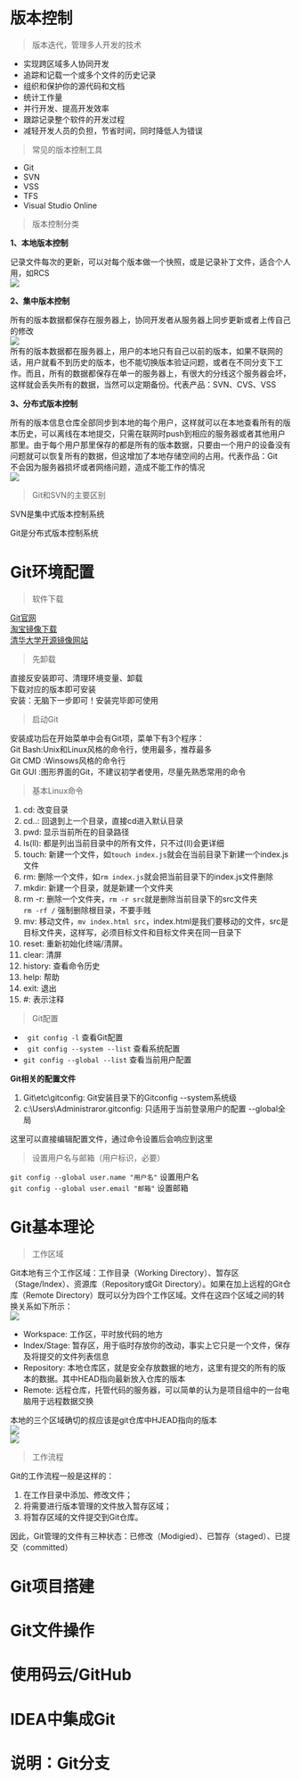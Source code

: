 # 版本控制
> 版本迭代，管理多人开发的技术

* 实现跨区域多人协同开发
* 追踪和记载一个或多个文件的历史记录
* 组织和保护你的源代码和文档
* 统计工作量
* 并行开发、提高开发效率
* 跟踪记录整个软件的开发过程
* 减轻开发人员的负担，节省时间，同时降低人为错误

> 常见的版本控制工具

* Git
* SVN
* VSS
* TFS
* Visual Studio Online

> 版本控制分类

**1、本地版本控制**

记录文件每次的更新，可以对每个版本做一个快照，或是记录补丁文件，适合个人用，如RCS   
![](MyNote/image/Git-个人版本控制.png)

**2、集中版本控制**

所有的版本数据都保存在服务器上，协同开发者从服务器上同步更新或者上传自己的修改   
![](MyNote/image/Git-集中版本控制.png)   
所有的版本数据都在服务器上，用户的本地只有自己以前的版本，如果不联网的话，用户就看不到历史的版本，也不能切换版本验证问题，或者在不同分支下工作。而且，所有的数据都保存在单一的服务器上，有很大的分线这个服务器会坏，这样就会丢失所有的数据，当然可以定期备份。代表产品：SVN、CVS、VSS   

**3、分布式版本控制**

所有的版本信息仓库全部同步到本地的每个用户，这样就可以在本地查看所有的版本历史，可以离线在本地提交，只需在联网时push到相应的服务器或者其他用户那里。由于每个用户那里保存的都是所有的版本数据，只要由一个用户的设备没有问题就可以恢复所有的数据，但这增加了本地存储空间的占用。代表作品：Git   
不会因为服务器损坏或者网络问题，造成不能工作的情况   
![](MyNote/image/Git-分布式版本控制.png)

> Git和SVN的主要区别

SVN是集中式版本控制系统

Git是分布式版本控制系统

# Git环境配置

> 软件下载  

[Git官网](https://git-scm.com)   
[淘宝镜像下载](http://npm.taobao.org/mirrors/)   
[清华大学开源镜像网站](https://mirrors.tuna.tsinghua.edu.cn/)

> 先卸载

直接反安装即可、清理环境变量、卸载   
下载对应的版本即可安装   
安装：无脑下一步即可！安装完毕即可使用

> 启动Git

安装成功后在开始菜单中会有Git项，菜单下有3个程序：  
Git Bash:Unix和Linux风格的命令行，使用最多，推荐最多  
Git CMD :Winsows风格的命令行  
Git GUI :图形界面的Git，不建议初学者使用，尽量先熟悉常用的命令

> 基本Linux命令

1. cd: 改变目录
2. cd..: 回退到上一个目录，直接cd进入默认目录
3. pwd: 显示当前所在的目录路径
4. ls(ll): 都是列出当前目录中的所有文件，只不过(ll)会更详细
5. touch: 新建一个文件，如`touch index.js`就会在当前目录下新建一个index.js文件
6. rm: 删除一个文件，如`rm index.js`就会把当前目录下的index.js文件删除 
7. mkdir: 新建一个目录，就是新建一个文件夹
8. rm -r: 删除一个文件夹，`rm -r src`就是删除当前目录下的src文件夹  
   `rm -rf /` 强制删除根目录，不要手贱
9.  mv: 移动文件，`mv index.html src`，index.html是我们要移动的文件，src是目标文件夹，这样写，必须目标文件和目标文件夹在同一目录下
10. reset: 重新初始化终端/清屏。
11. clear: 清屏
12. history: 查看命令历史
13. help: 帮助
14. exit: 退出
15. #: 表示注释

> Git配置

* ` git config -l`              查看Git配置
* ` git config --system --list` 查看系统配置
* `git config --global --list`  查看当前用户配置

**Git相关的配置文件**

1. Git\etc\gitconfig:         Git安装目录下的Gitconfig  --system系统级
2. c:\Users\Administraror\.gitconfig: 只适用于当前登录用户的配置 --global全局

这里可以直接编辑配置文件，通过命令设置后会响应到这里

> 设置用户名与邮箱（用户标识，必要）

`git config --global user.name "用户名"` 设置用户名   
`git config --global user.email "邮箱"`  设置邮箱

# Git基本理论

> 工作区域

Git本地有三个工作区域：工作目录（Working Directory）、暂存区（Stage/Index）、资源库（Repository或Git Directory）。如果在加上远程的Git仓库（Remote Directory）既可以分为四个工作区域。文件在这四个区域之间的转换关系如下所示：   
![](image/Git-四个工作区域.png)

* Workspace:   工作区，平时放代码的地方
* Index/Stage: 暂存区，用于临时存放你的改动，事实上它只是一个文件，保存及将提交的文件列表信息
* Repository:  本地仓库区，就是安全存放数据的地方，这里有提交的所有的版本的数据。其中HEAD指向最新放入仓库的版本
* Remote:      远程仓库，托管代码的服务器，可以简单的认为是项目组中的一台电脑用于远程数据交换

本地的三个区域确切的叔应该是git仓库中HJEAD指向的版本   
![](image/Git-本地的三个区域.png)   
![](image/Git-.git文件夹.png)

> 工作流程

Git的工作流程一般是这样的：  
1. 在工作目录中添加、修改文件；
2. 将需要进行版本管理的文件放入暂存区域；
3. 将暂存区域的文件提交到Git仓库。
   
因此，Git管理的文件有三种状态：已修改（Modigied）、已暂存（staged）、已提交（committed）  


# Git项目搭建

# Git文件操作

# 使用码云/GitHub

# IDEA中集成Git

# 说明：Git分支
